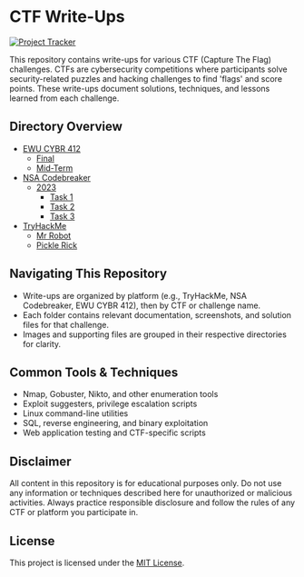 # CTF Write-Ups

[![Project Tracker](https://img.shields.io/badge/repo%20status-Project%20Tracker-lightgrey)](https://hthompson.dev/project-tracker#project-816935558)

This repository contains write-ups for various CTF (Capture The Flag) challenges. CTFs are cybersecurity competitions where participants solve security-related puzzles and hacking challenges to find 'flags' and score points. These write-ups document solutions, techniques, and lessons learned from each challenge.

## Directory Overview

- [EWU CYBR 412](EWU%20CYBR%20412)
  - [Final](EWU%20CYBR%20412/Final)
  - [Mid-Term](EWU%20CYBR%20412/Mid-Term)
- [NSA Codebreaker](NSA%20Codebreaker)
  - [2023](NSA%20Codebreaker/2023)
    - [Task 1](NSA%20Codebreaker/2023/Task%201)
    - [Task 2](NSA%20Codebreaker/2023/Task%202)
    - [Task 3](NSA%20Codebreaker/2023/Task%203)
- [TryHackMe](TryHackMe)
  - [Mr Robot](TryHackMe/Mr%20Robot)
  - [Pickle Rick](TryHackMe/Pickle%20Rick)

## Navigating This Repository

- Write-ups are organized by platform (e.g., TryHackMe, NSA Codebreaker, EWU CYBR 412), then by CTF or challenge name.
- Each folder contains relevant documentation, screenshots, and solution files for that challenge.
- Images and supporting files are grouped in their respective directories for clarity.

## Common Tools & Techniques

- Nmap, Gobuster, Nikto, and other enumeration tools
- Exploit suggesters, privilege escalation scripts
- Linux command-line utilities
- SQL, reverse engineering, and binary exploitation
- Web application testing and CTF-specific scripts

## Disclaimer

All content in this repository is for educational purposes only. Do not use any information or techniques described here for unauthorized or malicious activities. Always practice responsible disclosure and follow the rules of any CTF or platform you participate in.

## License

This project is licensed under the [MIT License](LICENSE).
